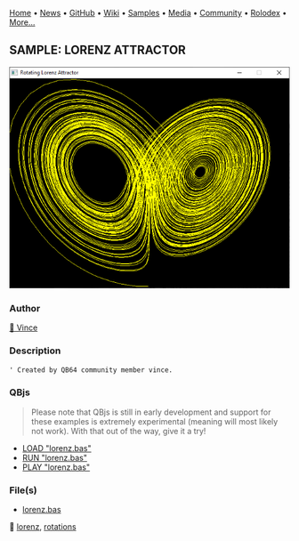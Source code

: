 [Home](https://qb64.com) • [News](../../news.md) • [GitHub](../../github.md) • [Wiki](../../wiki.md) • [Samples](../../samples.md) • [Media](../../media.md) • [Community](../../community.md) • [Rolodex](../../rolodex.md) • [More...](../../more.md)

## SAMPLE: LORENZ ATTRACTOR

![screenshot.png](img/screenshot.png)

### Author

[🐝 Vince](../vince.md) 

### Description

```text
' Created by QB64 community member vince.
```

### QBjs

> Please note that QBjs is still in early development and support for these examples is extremely experimental (meaning will most likely not work). With that out of the way, give it a try!

* [LOAD "lorenz.bas"](https://v6p9d9t4.ssl.hwcdn.net/html/5953810/index.html?src=https://qb64.com/samples/lorenz-attractor/src/lorenz.bas)
* [RUN "lorenz.bas"](https://v6p9d9t4.ssl.hwcdn.net/html/5953810/index.html?mode=auto&src=https://qb64.com/samples/lorenz-attractor/src/lorenz.bas)
* [PLAY "lorenz.bas"](https://v6p9d9t4.ssl.hwcdn.net/html/5953810/index.html?mode=play&src=https://qb64.com/samples/lorenz-attractor/src/lorenz.bas)

### File(s)

* [lorenz.bas](src/lorenz.bas)

🔗 [lorenz](../lorenz.md), [rotations](../rotations.md)
